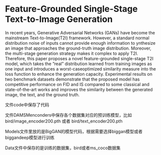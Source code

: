 # Feature-Grounded Single-Stage Text-to-Image Generation

In recent years, Generative Adversarial Networks (GANs) have become the mainstream Text-to-Image(T2I) framework. However, a standard normal distribution noise of inputs cannot provide enough information to ynthesize an image that approaches the ground-truth image distribution. Moreover, the multi-stage generation strategy makes it complex to apply T2I. Therefore, this paper proposes a novel feature-grounded single-stage T2I model, which takes the ”real” distribution learned from training images as one input and introduces a worst-caseoptimized similarity measure into the loss function to enhance the generation capacity. Experimental results on two benchmark datasets demonstrate that the proposed model has competitive performance on FID and IS compared to some classical and state-of-the-art works and improves the similarity between the generated image, the text, and the ground truth.


文件code中保存了代码

文件DAMSMenconders中保存各个数据集对应的预训练模型，比如bird/image_encoder200.pth 或者 bird/text_encoder200.pth

Models文件里放的是BigGAN的模型代码，根据需要选择biggan模型或者biggandeep模型进行训练

Data文件中保存的是训练的数据集，bird或者ms_coco数据集
